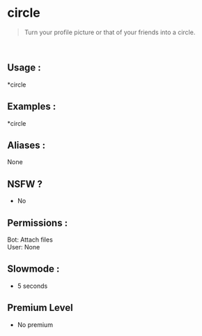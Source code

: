 # circle

> Turn your profile picture or that of your friends into a circle.

<br>

## Usage :

*circle

## Examples :

*circle

## Aliases :

None

## NSFW ?

- No

## Permissions :

Bot: Attach files
<br>
User: None

## Slowmode :

- 5 seconds

## Premium Level

- No premium